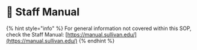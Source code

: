 # 📗 Staff Manual

{% hint style="info" %}
For general information not covered within this SOP, check the Staff Manual: [https://manual.sullivan.edu/](https://manual.sullivan.edu/)
{% endhint %}
